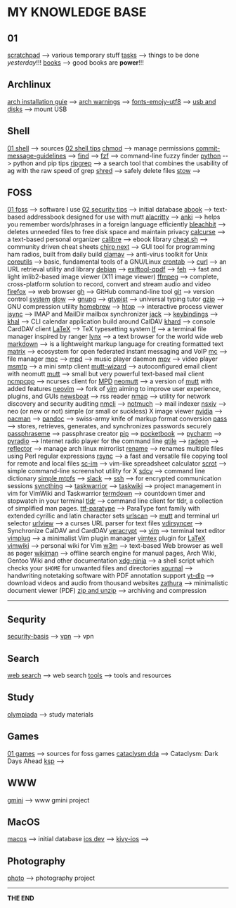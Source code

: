 # MY KNOWLEDGE BASE

## 01

[scratchpad](scratchpad.md) --> various temporary stuff
[tasks](tasks.md) --> things to be done _yesterday_!!!
[books](books.md) --> good books are **power**!!!

## Archlinux

[arch installation guie](archlinux.md) -->
[arch warnings](archlinux-warnings.md) -->
[fonts-emojy-utf8](emoji-and-utf8.md) -->
[usb and disks](mount-usb.md) --> mount USB

## Shell

[01 shell](shell) --> sources
[02 shell tips](shell-tips.md)
[chmod](chmod.md) --> manage permissions
[commit-message-guidelines](commit-message-guidelines) -->
[find](find.md) -->
[fzf](fzf) --> command-line fuzzy finder
[python](python.md) --> python and pip tips
[ripgrep](ripgrep) --> a search tool that combines the usability of ag with the raw speed of grep
[shred](shred.md) --> safely delete files
[stow](stow) -->

## FOSS

[01 foss](foss.md) --> software I use
[02 security tips](sectips.md) --> initial database
[abook](abook.md) --> text-based addressbook designed for use with mutt
[alacritty](alacritty.md) -->
[anki](anki) --> helps you remember words/phrases in a foreign language efficiently
[bleachbit](bleachbit.md) --> deletes unneeded files to free disk space and maintain privacy
[calcurse](calcurse.md) --> a text-based personal organizer
[calibre](calibre.md) --> ebook library
[cheat.sh](cheatsh.md) --> community driven cheat sheets
[chirp next](chirp-next) --> GUI tool for programming ham radios, built from daily build
[clamav](clamav.md) --> anti-virus toolkit for Unix
[coreutils](coreutils.md) --> basic, fundamental tools of a GNU/Linux
[crontab](crontab.md) -->
[curl](curl.md) --> an URL retrieval utility and library
[debian](debian.md) -->
[exiftool-qpdf](exiftool-qpdf.md) -->
[feh](feh) --> fast and light imlib2-based image viewer (X11 image viewer)
[ffmpeg](ffmpeg) --> complete, cross-platform solution to record, convert and stream audio and video
[firefox](firefox.md) --> web browser
[gh](gh.md) --> GitHub command-line tool
[git](git.md) --> version control [system](system)
[glow](glow.md) -->
[gnupg](gnupg.md) -->
[gtypist](gtypist.md) --> universal typing tutor
[gzip](gzip.md) --> GNU compression utility
[homebrew](homebrew.md) -->
[htop](htop) --> interactive process viewer
[isync](isync.md) --> IMAP and MailDir mailbox synchronizer
[jack](jack.md) -->
[keybindings](keybindings.md) -->
[khal](khal.md) --> CLI calendar application build around CalDAV
[khard](khard.md) --> console CardDAV client
[LaTeX](latex.md) --> TeX typesetting system
[lf](lf) --> a terminal file manager inspired by ranger
[lynx](lynx.md) --> a text browser for the world wide web
[markdown](markdown.md) --> is a lightweight markup language for creating formatted text
[matrix](matrix) --> ecosystem for open federated instant messaging and VoIP
[mc](mc.md) --> file manager
[moc](moc.md) -->
[mpd](mpd) --> music player daemon
[mpv](mpv.md) --> video player
[msmtp](msmtp.md) --> a mini smtp client
[mutt-wizard](mutt-wizard.md) --> autoconfigured email client with neomutt
[mutt](mutt.md) --> small but very powerful text-based mail client
[ncmpcpp](ncmpcpp) --> ncurses client for [MPD](mpd.md)
[neomutt](neomutt.md) --> a version of [mutt](mutt.md) with added features
[neovim](neovim.md) --> fork of [vim](vim.md) aiming to improve user experience, plugins, and GUIs
[newsboat](newsboat.md) --> rss reader
[nmap](nmap) --> utility for network discovery and security auditing
[nmcli](nmcli.md) -->
[notmuch](notmuch.md) --> mail indexer
[nsxiv](nsxiv.md) --> neo (or new or not) simple (or small or suckless) X image viewer
[nvidia](nvidia.md) -->
[pacman](pacman.md) -->
[pandoc](pandoc.md) --> swiss-army knife of markup format conversion
[pass](pass.md) --> stores, retrieves, generates, and synchronizes passwords securely
[passphraseme](passphraseme.md) --> passphrase creator
[pip](pip.md) -->
[pocketbook](pocketbook) -->
[pycharm](pycharm.md) -->
[pyradio](pyradio) --> Internet radio player for the command line
[qtile](qtile.md) -->
[radeon](radeon.md) -->
[reflector](reflector.md) --> manage arch linux mirrorlist
[rename](rename) --> renames multiple files using Perl regular expressions
[rsync](rsync.md) --> a fast and versatile file copying tool for remote and local files
[sc-im](sc-im.md) --> vim-like spreadsheet calculator
[scrot](scrot) --> simple command-line screenshot utility for X
[sdcv](sdcv.md) --> command line dictionary
[simple mtpfs](simple-mtpfs.md) -->
[slack](slack.md) -->
[ssh](ssh.md) --> for encrypted communication sessions
[syncthing](syncthing.md) -->
[taskwarrior](taskwarrior.md) -->
[taskwiki](taskwiki.md) --> project management in vim for VimWiki and Taskwarrior
[termdown](termdown.md) --> countdown timer and stopwatch in your terminal
[tldr](tldr.md) --> command line client for tldr, a collection of simplified man pages.
[ttf-paratype](ttf-paratype.md) --> ParaType font family with extended cyrillic and latin character sets
[urlscan](urlscan.md) --> [mutt](mutt) and terminal url selector
[urlview](urlview.md) --> a curses URL parser for text files
[vdirsyncer](vdirsyncer.md) --> Synchronize CalDAV and CardDAV
[veracrypt](veracrypt.md) -->
[vim](vim.md) --> terminal text editor
[vimplug](vimplug.md) --> a minimalist Vim plugin manager
[vimtex](vimtex) plugin for [LaTeX](latex.md)
[vimwiki](vimwiki-basis.md) --> personal wiki for Vim
[w3m](w3m) --> text-based Web browser as well as pager
[wikiman](wikiman) --> offline search engine for manual pages, Arch Wiki, Gentoo Wiki and other documentation
[xdg-ninja](xdg-ninja) --> a shell script which checks your `$HOME` for unwanted files and directories
[xournal](xournal) --> handwriting notetaking software with PDF annotation support
[yt-dlp](yt-dlp) --> download videos and audio from thousand websites
[zathura](zathura.md) --> minimalistic document viewer (PDF)
[zip and unzip](zip-unzip.md) --> archiving and compression

---

## Sequrity

[security-basis](security-basis.md) -->
[vpn](vpn) --> vpn

## Search

[web search](web-search.md) --> web search
[tools](tools) --> tools and resources

## Study

[olympiada](olympiada.md) --> study materials

## Games

[01 games](games) --> sources for foss games
[cataclysm dda](cataclysm-dda) --> Cataclysm: Dark Days Ahead
[ksp](ksp.md) -->

## WWW

[gmini](gmini.md) --> www gmini project

## MacOS

[macos](macos.md) --> initial database
[ios dev](ios-dev.md) -->
[kivy-ios](kivy-ios-cheatsheet.md) -->

## Photography

[photo](photo.md) --> photography project

---

**THE END**
